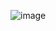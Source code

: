 ![image](https://user-images.githubusercontent.com/76183189/165199957-d4f106ab-8516-47c9-bc71-1caedb687183.png)
